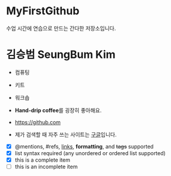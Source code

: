 # MyFirstGithub
수업 시간에 연습으로 만드는 간다한 저장소입니다.

# 김승범 SeungBum Kim
 * 컴퓨팅
 * 키트
 * 워크숍
 * **Hand-drip coffee**를 굉장히 좋아해요.

 * https://github.com
 * 제가 검색할 때 자주 쓰는 사이트는 [구글](https://google.com)입니다.

- [x] @mentions, #refs, [links](), **formatting**, and <del>tags</del> supported
- [x] list syntax required (any unordered or ordered list supported)
- [x] this is a complete item
- [ ] this is an incomplete item
